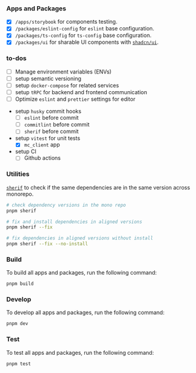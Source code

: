 ### Apps and Packages

- [x] `/apps/storybook` for components testing.
- [x] `/packages/eslint-config` for `eslint` base configuration.
- [x] `/packages/ts-config` for `ts-config` base configuration.
- [x] `/packages/ui` for sharable UI components with [`shadcn/ui`](https://ui.shadcn.com/).

### to-dos

- [ ] Manage environment variables (ENVs)
- [ ] setup semantic versioning
- [ ] setup `docker-compose` for related services
- [ ] setup `tRPC` for backend and frontend communication
- [ ] Optimize `eslint` and `prettier` settings for editor
- setup `husky` commit hooks
  - [ ] `eslint` before commit
  - [ ] `commitlint` before commit
  - [ ] `sherif` before commit
- setup `vitest` for unit tests
  - [x] `mc_client` app
- setup CI
  - [ ] Github actions

### Utilities

[`sherif`](https://www.npmjs.com/package/sherif) to check if the same dependencies are in the same version across monorepo.

```bash
# check dependency versions in the mono repo
pnpm sherif

# fix and install dependencies in aligned versions
pnpm sherif --fix

# fix dependencies in aligned versions without install
pnpm sherif --fix --no-install
```

### Build

To build all apps and packages, run the following command:

```bash
pnpm build
```

### Develop

To develop all apps and packages, run the following command:

```bash
pnpm dev
```

### Test

To test all apps and packages, run the following command:

```bash
pnpm test
```
